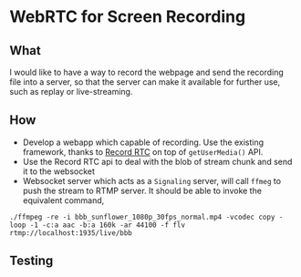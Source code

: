 # WebRTC for Screen Recording
## What
I would like to have a way to record the webpage and send the recording  file into a server, so that the server can
make it available for further use, such as replay or live-streaming.

## How
* Develop a webapp which capable of recording. Use the existing framework, 
thanks to [Record RTC](https://github.com/muaz-khan/WebRTC-Experiment/tree/master/RecordRTC)
on top of `getUserMedia()` API.
* Use the Record RTC api to deal with the blob of stream chunk and send it to the websocket
* Websocket server which acts as a `Signaling` server, will call `ffmeg` to push the stream to RTMP server. It should be able to
invoke the equivalent command,
```shell
./ffmpeg -re -i bbb_sunflower_1080p_30fps_normal.mp4 -vcodec copy -loop -1 -c:a aac -b:a 160k -ar 44100 -f flv rtmp://localhost:1935/live/bbb
```

## Testing


